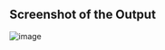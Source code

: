 ## Screenshot of the Output

![image](https://github.com/AnandhaSivam-00/Latex_Intern_Works/assets/95125093/dddddc4e-a79f-4b32-a380-290e4e9c3334)
